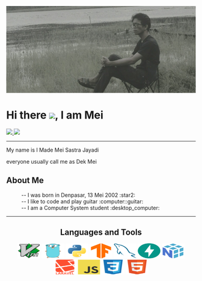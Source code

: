 ![alt text](https://github.com/MeiSastraJayadi/MeiSastraJayadi/blob/master/profile2.jpeg "Mei's Profile")
# Hi there <img src="https://raw.githubusercontent.com/MartinHeinz/MartinHeinz/master/wave.gif" width="30px">, I am Mei
<div id="social-badges">
  <a href="https://id.linkedin.com/in/mei-sastra-jayadi-044625231">
    <img src="https://img.shields.io/badge/LinkedIn-blue?logo=linkedin&logoColor=white&style=for-the-badge"/>
  </a>
  <a href="https://www.instagram.com/dekmei_13">
    <img src="https://img.shields.io/badge/Instagram-E4605F?style=for-the-badge&logo=instagram&logoColor=white"/>
  </a>
</div>

---

My name is I Made Mei Sastra Jayadi

everyone usually call me as Dek Mei

## About Me

<dd>-- I was born in Denpasar, 13 Mei 2002 :star2:</dd>

<dd>-- I like to code and play guitar :computer::guitar:</dd>

<dd>-- I am a Computer System student :desktop_computer:</dd>

---
<div align="center">

## Languages and Tools

</div>

<div width="200" align="center">
  <img src="https://github.com/devicons/devicon/blob/master/icons/vim/vim-original.svg" alt="vim" width="60" height="40"/>
  <img src="https://github.com/devicons/devicon/blob/master/icons/go/go-original.svg" alt="go" width="60" height="40"/>
  <img src="https://github.com/devicons/devicon/blob/master/icons/python/python-original.svg" alt="python" width="60" height="40"/>
  <img src="https://github.com/devicons/devicon/blob/master/icons/tensorflow/tensorflow-original.svg" alt="tf" width="60" height="40"/>
  <img src="https://github.com/devicons/devicon/blob/master/icons/mysql/mysql-original.svg" alt="tf" width="60" height="40"/>
  <img src="https://github.com/devicons/devicon/blob/master/icons/fastapi/fastapi-original.svg" alt="fa" width="60" height="40"/>
  <img src="https://github.com/devicons/devicon/blob/master/icons/numpy/numpy-original.svg" alt="numpy" width="60" height="40"/>
  <img src="https://github.com/devicons/devicon/blob/master/icons/laravel/laravel-plain-wordmark.svg" alt="laravel" width="60" height="40"/>
  <img src="https://github.com/devicons/devicon/blob/master/icons/javascript/javascript-original.svg" alt="js" width="60" height="40"/>
  <img src="https://github.com/devicons/devicon/blob/master/icons/css3/css3-original.svg" alt="css" width="60" height="40"/>
  <img src="https://github.com/devicons/devicon/blob/master/icons/html5/html5-original.svg" alt="css" width="60" height="40"/>
</div>



